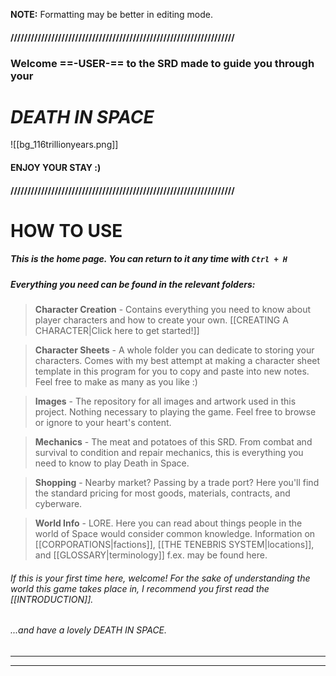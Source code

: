 
 **NOTE:** Formatting may be better in editing mode.
#### //////////////////////////////////////////////////////////////////
###   Welcome ==-USER-== to the SRD made to guide you through your
#                   *DEATH IN SPACE*

![[bg_116trillionyears.png]]

####                        ENJOY YOUR STAY :)

#### //////////////////////////////////////////////////////////////////


# HOW TO USE

##### This is the home page. You can return to it any time with `Ctrl + H`

##### Everything you need can be found in the relevant folders:

> **Character Creation** - Contains everything you need to know about player characters and how to create your own. [[CREATING A CHARACTER|Click here to get started!]]


> **Character Sheets** - A whole folder you can dedicate to storing your characters. Comes with my best attempt at making a character sheet template in this program for you to copy and paste into new notes. Feel free to make as many as you like :)


> **Images** - The repository for all images and artwork used in this project. Nothing necessary to playing the game. Feel free to browse or ignore to your heart's content.


> **Mechanics** - The meat and potatoes of this SRD. From combat and survival to condition and repair mechanics, this is everything you need to know to play Death in Space.


> **Shopping** - Nearby market? Passing by a trade port? Here you'll find the standard pricing for most goods, materials, contracts, and cyberware.


> **World Info** - LORE. Here you can read about things people in the world of Space would consider common knowledge. Information on [[CORPORATIONS|factions]], [[THE TENEBRIS SYSTEM|locations]], and [[GLOSSARY|terminology]] f.ex. may be found here.


###### If this is your first time here, welcome! For the sake of understanding the world this game takes place in, I recommend you first read the [[INTRODUCTION]].


######                      ...and have a lovely DEATH IN SPACE.


---
---
